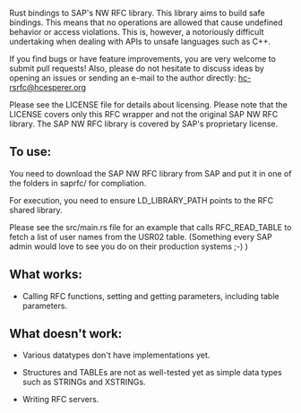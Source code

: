 Rust bindings to SAP's NW RFC library. This library aims to build safe
bindings. This means that no operations are allowed that cause
undefined behavior or access violations. This is, however, a
notoriously difficult undertaking when dealing with APIs to unsafe
languages such as C++.

If you find bugs or have feature improvements, you are very welcome to
submit pull requests! Also, please do not hesitate to discuss ideas by
opening an issues or sending an e-mail to the author directly:
<hc-rsrfc@hcesperer.org>

Please see the LICENSE file for details about licensing. Please note
that the LICENSE covers only this RFC wrapper and not the original SAP
NW RFC library. The SAP NW RFC library is covered by SAP's proprietary
license.

## To use:

You need to download the SAP NW RFC library from SAP and put it in one of the
folders in saprfc/ for compliation.

For execution, you need to ensure LD_LIBRARY_PATH points to the RFC shared
library.

Please see the src/main.rs file for an example that calls
RFC_READ_TABLE to fetch a list of user names from the USR02 table.
(Something every SAP admin would love to see you do on their
production systems ;-) )

## What works:

* Calling RFC functions, setting and getting parameters, including
  table parameters.

## What doesn't work:

* Various datatypes don't have implementations yet.

* Structures and TABLEs are not as well-tested yet as simple data
  types such as STRINGs and XSTRINGs.

* Writing RFC servers.

